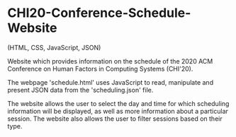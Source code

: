 # CHI20-Conference-Schedule-Website

(HTML, CSS, JavaScript, JSON)

Website which provides information on the schedule of the 2020 ACM Conference on Human Factors in Computing Systems (CHI'20). 

The webpage 'schedule.html' uses JavaScript to read, manipulate and present JSON data from the 'scheduling.json' file.

The website allows the user to select the day and time for which scheduling information will be displayed, as well as more information about a particular session. The website also allows the user to filter sessions based on their type. 
